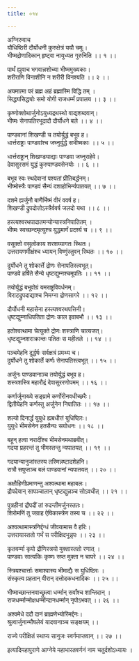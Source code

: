 ```yaml
---
title: ०१४

---
```

अग्निरुवाच  
यौधिष्ठिरी दौर्योधनी कुरुक्षेत्रं ययौ चमूः।  
भीष्मद्रोणादिकान् हृष्ट्वा नायुध्यत गुरुनिति ।। १ ।।  
  
पार्थं ह्युवाच भगवान्नशोच्या भीष्ममुख्यकाः।  
शरीराणि विनाशीनि न शरीरी विनश्यति ।। २ ।।  
  
अयमात्मा परं ब्रह्म अहं ब्रह्मास्मि विद्धि तम् ।  
सिद्ध्यसिद्ध्योः समो योगी राजधर्म्मं प्रपालय ।। ३ ।।  
  
कृष्णोक्तोथार्जुनोऽयुध्यद्रथस्थो वाद्यशब्दवान्।  
भीष्मः सेनापतिरभूदादौ दौर्योधने बले ।। ४ ।।  
  
पाण्डवानां शिखण्डी च तयोर्युद्धं बभूव ह।  
धार्त्तराष्ट्राः पाण्डवांश्च जघ्नुर्युद्धे सभीष्मकाः ।। ५ ।।  
  
धार्त्तराष्ट्रान् शिखण्ड्याद्याः पाण्डवा जघ्नुराहेवे।  
देवासुरसमं युद्धं कुरुपाण्डवसेनयोः ।। ६ ।।  
  
बभूव स्वः स्थदेवानां पश्यतां प्रीतिबर्द्धनम्।  
भीष्मोस्त्रैः पाण्डवं सैन्यं दशाहोभिर्न्यपातयत् ।। ७ ।।  
  
दशमे ह्यर्जुनौ बाणैर्भिष्मं वीरं ववर्ष ह।  
शिखण्डी द्रुपदोत्तोऽस्त्रैर्ववर्ष जलदो यथा ।। ८ ।।  
  
हस्त्यश्वरथपादातमन्योन्यास्त्रनिपातितम् ।  
भीष्मः स्वच्छन्दमृत्युश्च युद्धमार्गं प्रदर्श्य च ।। ९ ।।  
  
वसूक्तो वसुलोकाय शरशय्यागतः स्थितः।  
उत्तरायणमीक्षंश्च ध्यायन् विष्णुंस्तुवन् स्थितः ।। १० ।।  
  
दुर्योधने तु शोकार्त्ते द्रोणः सेनापतिस्त्वभूत्।  
पाण्डवे हर्षिते सैन्ये धृष्टद्युम्नश्चमूपतिः ।। ११ ।।  
  
तयोर्युद्धं बभूवोग्रं यमराष्ट्रविवर्धनम्।  
विराटद्रुपदाद्याश्च निमग्ना द्रोणसागरे ।। १२ ।।  
  
दौर्योधनी महासेना हस्त्यश्वरथपत्तिनी।  
धृष्टद्युम्नाधिपतिता द्रोणः काल इवाबभौ ।। १३ ।।  
  
हतोश्वत्थामा चेत्युक्ते द्रोणः शस्त्राणि चात्यजत्।  
धृष्टद्युम्नशराक्रान्तः पतितः स महीतले ।। १४ ।।  
  
पञ्चमेहनि दुर्द्धर्षः सर्वक्षत्रं प्रमथ्य च।  
दुर्योधने तु शोकार्ते कर्णः सेनापतिस्त्वभूत् ।। १५ ।।  
  
अर्जुनः पाण्डवानाञ्च तयोर्युद्धं बभूव ह।  
शस्त्रशस्त्रि महारौद्रं देवासुररणोपमम् ।। १६ ।।  
  
कर्णार्जुनाख्ये सङ्‌प्रामे कर्णोरीनवधीच्छरैः।  
द्वितीयेहनि कर्णस्तु अर्जुनेन निपातितः ।। १७ ।।  
  
शल्यो दिनार्द्धं युयुधे ह्यबधीत्तं युधिष्ठिरः।  
युयुधे भीमसेनेन हतसैन्यः सयोधनः ।। १८ ।।  
  
बहून् हत्वा नरादींश्च भीमसेनमथाब्रबीत्।  
गदया प्रहरन्तं तु भीमस्तन्तु न्यपातयत् ।। १९ ।।  
  
गदयान्यानुजांस्तस्य तस्मिन्नष्टादशेहनि।  
रात्रौ सषुप्तञ्च बलं पाण्डवानां न्यपातयत् ।। २० ।।  
  
अक्षौहिणीप्रमाणन्तु अश्वत्थामा महाबलः।  
द्रौपदेयान् सापञ्चालान् धृष्टद्युन्नञ्च सोऽवधीत् ।। २१ ।।  
  
पुत्रहीनां द्रौपदीं तां रुदन्तीमर्जुनस्ततः।  
शिरोमणिं तु जग्राह ऐषिकास्त्रेण तस्य च ।। २२ ।।  
  
अश्वत्थामास्त्रनिर्द्दग्धं जीवयामास वै हरिः।  
उत्तरायास्ततो गर्भं स परीक्षिदभून्नृपः ।। २३ ।।  
  
कृतवर्म्मा कृपो द्रौणिस्त्रयो मुक्तास्ततो रणात् ।  
पाण्डवाः सात्यकिः कृष्णः सप्त मुक्ता न चापरे ।। २४ ।।  
  
स्त्रियश्चार्त्ताः समाश्वास्य भीमाद्यैः स युधिष्ठिरः ।  
संस्कृत्य प्रहतान् वीरान् दत्तोदकधनादिकः ।। २५ ।।  
  
भीष्माच्छान्तनवाच्छ्रुत्वा धर्म्मान् सर्वांश्च शान्तिदान् ।  
राजधर्म्मान्मोक्षधर्न्मान्दानधर्म्मान् नृपोऽभवत् ।। २६ ।।  
  
अश्वमेधे ददौ दानं ब्राह्मणेभ्योरिमर्द्दनः।  
श्रुत्वार्जुनान्मौषलेयं यादवानाञ्च सङ्‌क्षयम् ।।  
  
राज्ये परीक्षितं स्थाप्य सानुजः स्वर्गमाप्तवान् ।। २७ ।।  
  
इत्यादिमहापुराणे आग्नेये महाभारतवर्णनं नाम चतुर्दशोऽध्यायः ।